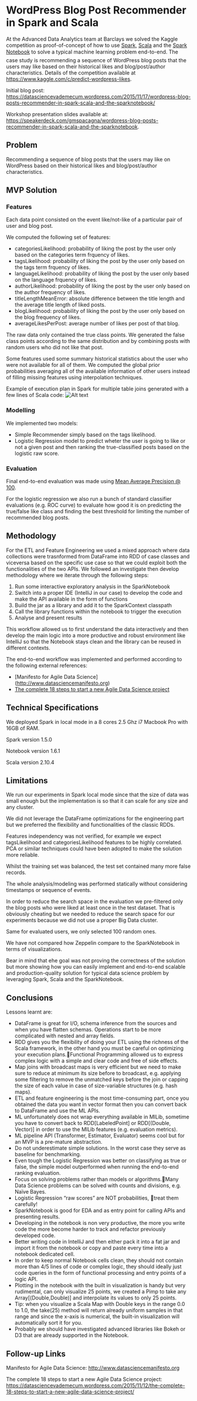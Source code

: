 # WordPress Blog Post Recommender in Spark and Scala

At the Advanced Data Analytics team at Barclays we solved the Kaggle competition as proof-of-concept of how to use [Spark](https://github.com/apache/spark), [Scala](https://github.com/scala/scala) and the [Spark Notebook](https://github.com/andypetrella/spark-notebook) to solve a typical machine learning problem end-to-end.
The case study is recommending a sequence of WordPress blog posts that the users may like based on their historical likes and blog/post/author characteristics.
Details of the competition available at https://www.kaggle.com/c/predict-wordpress-likes.

Initial blog post: https://datasciencevademecum.wordpress.com/2015/11/17/wordpress-blog-posts-recommender-in-spark-scala-and-the-sparknotebook/

Workshop presentation slides available at: https://speakerdeck.com/gmspacagna/wordpress-blog-posts-recommender-in-spark-scala-and-the-sparknotebook.

## Problem

Recommending a sequence of blog posts that the users may like on WordPress based on their historical likes and blog/post/author characteristics.

## MVP Solution

### Features

Each data point consisted on the event like/not-like of a particular pair of user and blog post.

We computed the following set of features:
* categoriesLikelihood: probability of liking the post by the user only based on the categories term frquency of likes.
* tagsLikelihood: probability of liking the post by the user only based on the tags term frquency of likes.
* languageLikelihood: probability of liking the post by the user only based on the language frquency of likes.
* authorLikelihood: probability of liking the post by the user only based on the author frequency of likes.
* titleLengthMeanError: absolute difference between the title length and the average title length of liked posts.
* blogLikelihood: probability of liking the post by the user only based on the blog frequency of likes.
* averageLikesPerPost: average number of likes per post of that blog.

The raw data only contained the true class points. We generated the false class points according to the same distribution and by combining posts with random users who did not like that post.

Some features used some summary historical statistics about the user who were not available for all of them. We computed the global prior probabilities averaging all of the available information of other users instead of filling missing features using interpolation techniques.

Example of execution plan in Spark for multiple table joins generated with a few lines of Scala code:
![Alt text](/../master/execution-plan-feature-engineering.png?raw=true "Example of execution plan in Spark for multiple table joins")

### Modelling

We implemented two models:
* Simple Recommender simply based on the tags likelihood.
* Logistic Regression model to predict wheter the user is going to like or not a given post and then ranking the true-classified posts based on the logistic raw score.
 
### Evaluation
Final end-to-end evaluation was made using [Mean Average Precision @ 100](https://www.kaggle.com/wiki/MeanAveragePrecision).

For the logistic regression we also run a bunch of standard classifier evaluations (e.g. ROC curve) to evaluate how good it is on predicting the true/false like class and finding the best threshold for limiting the number of recommended blog posts.

## Methodology

For the ETL and Feature Engineering we used a mixed approach where data collections were trasnformed from DataFrame into RDD of case classes and viceversa based on the specific use case so that we could exploit both the functionalities of the two APIs.
We followed an investigate then develop methodology where we iterate through the following steps:

1. Run some interactive exploratory analysis in the SparkNotebook
2. Switch into a proper IDE (IntelliJ in our case) to develop the code and make the API available in the form of functions
3. Build the jar as a library and add it to the SparkContext classpath
4. Call the library functions within the notebook to trigger the execution
5. Analyse and present results
 
This workflow allowed us to first understand the data interactively and then develop the main logic into a more productive and robust environment like IntelliJ so that the Notebook stays clean and the library can be reused in different contexts.

The end-to-end workflow was implemented and performed according to the following external references:
* [Manifesto for Agile Data Science] (http://www.datasciencemanifesto.org)
* [The complete 18 steps to start a new Agile Data Science project](https://datasciencevademecum.wordpress.com/2015/11/12/the-complete-18-steps-to-start-a-new-agile-data-science-project/)

## Technical Specifications

We deployed Spark in local mode in a 8 cores 2.5 Ghz i7 Macbook Pro with 16GB of RAM.

Spark version 1.5.0

Notebook version 1.6.1

Scala version 2.10.4

## Limitations

We run our experiments in Spark local mode since that the size of data was small enough but the implementation is so that it can scale for any size and any cluster.

We did not leverage the DataFrame optimizations for the engineering part but we preferred the flexibility and functionalities of the classic RDDs.

Features independency was not verified, for example we expect tagsLikelihood and categoriesLikelihood features to be highly correlated. PCA or similar techniques could have been adopted to make the solution more reliable.

Whilst the training set was balanced, the test set contained many more false records.

The whole analysis/modeling was performed statically without considering timestamps or sequence of events.

In order to reduce the search space in the evaluation we pre-filtered only the blog posts who were liked at least once in the test dataset. That is obviously cheating but we needed to reduce the search space for our experiments because we did not use a proper Big Data cluster.

Same for evaluated users, we only selected 100 random ones.

We have not compared how Zeppelin compare to the SparkNotebook in terms of visualizations.

Bear in mind that ehe goal was not proving the correctness of the solution but more showing how you can easily implement and end-to-end scalable and production-quality solution for typical data science problem by leveraging Spark, Scala and the SparkNotebook.

## Conclusions

Lessons learnt are:

* DataFrame is great for I/O, schema inference from the sources and when you have flatten schemas. Operations start to be more complicated with nested and array fields.
* RDD gives you the flexibility of doing your ETL using the richness of the Scala framework, in the other hand you must be careful on optimizing your execution plans.Functional Programming allowed us to express complex logic with a simple and clear code and free of side effects.
* Map joins with broadcast maps is very efficient but we need to make sure to reduce at minimum its size before to broadcast, e.g. applying some filtering to remove the unmatched keys before the join or capping the size of each value in case of size-variable structures (e.g. hash maps).
* ETL and feature engineering is the most time-consuming part, once you obtained the data you want in vector format then you can convert back to DataFrame and use the ML APIs.
* ML unfortunately does not wrap everything available in MlLib, sometime you have to convert back to RDD[LabeledPoint] or RDD[(Double, Vector)] in order to use the MlLib features (e.g. evaluation metrics).
* ML pipeline API (Transformer, Estimator, Evaluator) seems cool but for an MVP is a pre-mature abstraction.
* Do not underestimate simple solutions. In the worst case they serve as baseline for benchmarking.
* Even tough the Logistic Regression was better on classifying as true or false, the simple model outperformed when running the end-to-end ranking evaluation.
* Focus on solving problems rather than models or algorithms.Many Data Science problems can be solved with counts and divisions, e.g. Naïve Bayes.
* Logistic Regression “raw scores” are NOT probabilities, treat them carefully!
* SparkNotebook is good for EDA and as entry point for calling APIs and presenting results.
* Developing in the notebook is non very productive, the more you write code the more become harder to track and refactor previously developed code.
* Better writing code in IntelliJ and then either pack it into a fat jar and import it from the notebook or copy and paste every time into a notebook dedicated cell.
* In order to keep normal Notebook cells clean, they should not contain more than 4/5 lines of code or complex logic, they should ideally just code queries in the form of functional processing and entry points of a logic API.
* Plotting in the notebook with the built in visualization is handy but very rudimental, can only visualize 25 points, we created a Pimp to take any Array[(Double,Double)] and interpolate its values to only 25 points.
* Tip: when you visualize a Scala Map with Double keys in the range 0.0 to 1.0, the take(25) method will return already uniform samples in that range and since the x-axis is numerical, the built-in visualization will automatically sort it for you.
* Probably we should have investigated advanced libraries like Bokeh or D3 that are already supported in the Notebook.

## Follow-up Links

Manifesto for Agile Data Science: http://www.datasciencemanifesto.org


The complete 18 steps to start a new Agile Data Science project: https://datasciencevademecum.wordpress.com/2015/11/12/the-complete-18-steps-to-start-a-new-agile-data-science-project/

